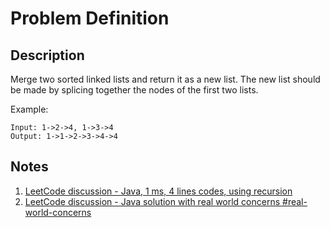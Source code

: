 # Problem Definition

## Description

Merge two sorted linked lists and return it as a new list. The new list should be made by splicing together the nodes of the first two lists.

Example:

```text
Input: 1->2->4, 1->3->4
Output: 1->1->2->3->4->4
```

## Notes

1. [LeetCode discussion - Java, 1 ms, 4 lines codes, using recursion](https://leetcode.com/explore/interview/card/top-interview-questions-easy/93/linked-list/771/discuss/9715/Java-1-ms-4-lines-codes-using-recursion)
1. [LeetCode discussion - Java solution with real world concerns #real-world-concerns](https://leetcode.com/problems/merge-two-sorted-lists/discuss/9772/java-solution-with-real-world-concerns-real-world-concerns)